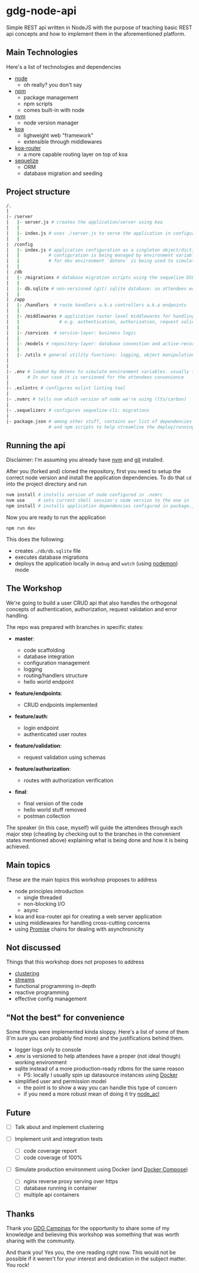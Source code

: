 # gdg-node-api

Simple REST api written in NodeJS with the purpose of teaching basic REST api concepts and how to implement them in the aforementioned platform.

## Main Technologies
Here's a list of technologies and dependencies

- [node](https://nodejs.org/en/)
  - oh really? you don't say
- [npm](https://www.npmjs.com/)
  - package management
  - npm scripts
  - comes built-in with node
- [nvm](https://github.com/creationix/nvm)
  - node version manager
- [koa](http://koajs.com/)
  - lighweight web "framework"
  - extensible through middlewares
- [koa-router](https://github.com/alexmingoia/koa-router)
  - a more capable routing layer on top of koa
- [sequelize](http://docs.sequelizejs.com/)
  - ORM
  - database migration and seeding

## Project structure

```sh
/.
|
|- /server
|   |- server.js # creates the application/server using koa
|   |
|   |- index.js # uses ./server.js to serve the application in configured port: is the entrypoint/main file of the application
|   |
|  /config
|   |- index.js # application configuration as a singleton object/dictionary
|   |           # configuration is being managed by environment variables and exposed by the config object
|   |           # for dev environment `dotenv` is being used to simulate environment variables
|   |
|  /db
|   |- /migrations # database migration scripts using the sequelize DSL
|   |
|   |- db.sqlite # non-versioned (git) sqlite database: so attendees won't have to spin up a rdbms instance
|   |
|  /app
|   |- /handlers  # route handlers a.k.a controllers a.k.a endpoints
|   |
|   |- /middlewares # application router level middlewares for handling cross-cutting concerns
|   |               # e.g. authentication, authorization, request validation, error handling
|   |
|   |- /services  # service-layer: business logic
|   |
|   |- /models # repository-layer: database connection and active-record style models
|   |
|   |- /utils # general utility functions: logging, object manipulation, etc
|   
|
|- .env # loaded by dotenv to simulate environment variables. usually this is a non-versioned file.
|       # In our case it is versioned for the attendees convenience
|
|- .eslintrc # configures eslint linting tool
|
|- .nvmrc # tells nvm which version of node we're using (lts/carbon)
|
|- .sequelizerc # configures sequelize-cli: migrations
|
|- package.json # among other stuff, contains our list of dependencies and their respective versions (for npm)
                # and npm scripts to help streamline the deploy/running process
```

## Running the api
Disclaimer: I'm assuming you already have [nvm](https://github.com/creationix/nvm) and [git](https://git-scm.com/) installed.

After you (forked and) cloned the repository, first you need to setup the correct node version and install the application dependencies.
To do that `cd` into the project directory and run

```sh
nvm install # installs version of node configured in .nvmrc
nvm use     # sets current shell session's node version to the one in .nvmrc
npm install # installs application dependencies configured in package.json
```

Now you are ready to run the application

```
npm run dev
```

This does the following:
- creates `./db/db.sqlite` file
- executes database migrations
- deploys the application locally in `debug` and `watch` (using [nodemon](https://nodemon.io/)) mode


## The Workshop
We're going to build a user CRUD api that also handles the orthogonal concepts of authentication, authorization, request validation and error handling.

The repo was prepared with branches in specific states:

- **master**:
  - code scaffolding
  - database integration
  - configuration management
  - logging
  - routing/handlers structure
  - hello world endpoint

- **feature/endpoints**:
  - CRUD endpoints implemented

- **feature/auth**:
  - login endpoint
  - authenticated user routes

- **feature/validation**:
  - request validation using schemas

- **feature/authorization**:
  - routes with authorization verification

- **final**:
  - final version of the code
  - hello world stuff removed
  - postman collection

The speaker (in this case, myself) will guide the attendees through each major step (cheating by checking out to the branches in the convenient states mentioned above) explaining what is being done and how it is being achieved.

## Main topics
These are the main topics this workshop proposes to address

- node principles introduction
  - single threaded
  - non-blocking I/O
  - async
- koa and koa-router api for creating a web server application
- using middlewares for handling cross-cutting concerns
- using [Promise](https://developer.mozilla.org/en-US/docs/Web/JavaScript/Guide/Using_promises) chains for dealing with asynchronicity

## Not discussed
Things that this workshop does not proposes to address

- [clustering](https://nodejs.org/api/cluster.html#cluster_cluster)
- [streams](https://nodejs.org/api/stream.html)
- functional programming in-depth
- reactive programming
- effective config management

## "Not the best" for convenience
Some things were implemented kinda sloppy.
Here's a list of some of them (I'm sure you can probably find more) and the justifications behind them.

- logger logs only to console
- .env is versioned to help attendees have a proper (not ideal though) working environment
- sqlite instead of a more production-ready rdbms for the same reason
  - PS: locally I usually spin up datasource instances using [Docker](https://www.docker.com/)
- simplified user and permission model
  - the point is to show a way you can handle this type of concern
  - if you need a more robust mean of doing it try [node_acl](https://github.com/OptimalBits/node_acl)

## Future
- [ ] Talk about and implement clustering

- [ ] Implement unit and integration tests
  - [ ] code coverage report
  - [ ] code coverage of 100%

- [ ] Simulate production environment using Docker (and [Docker Compose](https://docs.docker.com/compose/))
  - [ ] nginx reverse proxy serving over https
  - [ ] database running in container
  - [ ] multiple api containers

## Thanks
Thank you [GDG Campinas](https://www.facebook.com/gdgcampinas/) for the opportunity to share some of my knowledge and believing this workshop was something that was worth sharing with the community.

And thank you! Yes you, the one reading right now. This would not be possible if it weren't for your interest and dedication in the subject matter. You rock!

